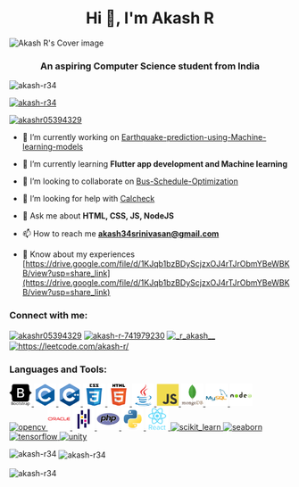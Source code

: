 <h1 align="center">Hi 👋, I'm Akash R</h1>
<div align-"center">
<img alt="Akash R's Cover image" src="https://user-images.githubusercontent.com/113085803/230710747-cad1e90d-3c93-44f2-8719-7e71a5e1b518.gif">
</div>

<h3 align="center">An aspiring Computer Science student from India</h3>

<p align="left"> <img src="https://komarev.com/ghpvc/?username=akash-r34&label=Profile%20views&color=0e75b6&style=flat" alt="akash-r34" /> </p>

<p align="left"> <a href="https://github.com/ryo-ma/github-profile-trophy"><img src="https://github-profile-trophy.vercel.app/?username=akash-r34" alt="akash-r34" /></a> </p>

<p align="left"> <a href="https://twitter.com/akashr05394329" target="blank"><img src="https://img.shields.io/twitter/follow/akashr05394329?logo=twitter&style=for-the-badge" alt="akashr05394329" /></a> </p>

- 🔭 I’m currently working on [Earthquake-prediction-using-Machine-learning-models](https://github.com/akash-r34/Earthquake-prediction-using-Machine-learning-models)

- 🌱 I’m currently learning **Flutter app development and Machine learning**

- 👯 I’m looking to collaborate on [Bus-Schedule-Optimization](https://github.com/akash-r34/Bus-Schedule-Optimization)

- 🤝 I’m looking for help with [Calcheck](https://github.com/akash-r34/CalCheck)

- 💬 Ask me about **HTML, CSS, JS, NodeJS**

- 📫 How to reach me **akash34srinivasan@gmail.com**

- 📄 Know about my experiences [https://drive.google.com/file/d/1KJqb1bzBDyScjzxOJ4rTJrObmYBeWBKB/view?usp=share_link](https://drive.google.com/file/d/1KJqb1bzBDyScjzxOJ4rTJrObmYBeWBKB/view?usp=share_link)

<h3 align="left">Connect with me:</h3>
<p align="left">
<a href="https://twitter.com/akashr05394329" target="blank"><img align="center" src="https://raw.githubusercontent.com/rahuldkjain/github-profile-readme-generator/master/src/images/icons/Social/twitter.svg" alt="akashr05394329" height="30" width="40" /></a>
<a href="https://linkedin.com/in/akash-r-741979230" target="blank"><img align="center" src="https://raw.githubusercontent.com/rahuldkjain/github-profile-readme-generator/master/src/images/icons/Social/linked-in-alt.svg" alt="akash-r-741979230" height="30" width="40" /></a>
<a href="https://instagram.com/_r_akash__" target="blank"><img align="center" src="https://raw.githubusercontent.com/rahuldkjain/github-profile-readme-generator/master/src/images/icons/Social/instagram.svg" alt="_r_akash__" height="30" width="40" /></a>
<a href="https://www.leetcode.com/https://leetcode.com/akash-r/" target="blank"><img align="center" src="https://raw.githubusercontent.com/rahuldkjain/github-profile-readme-generator/master/src/images/icons/Social/leet-code.svg" alt="https://leetcode.com/akash-r/" height="30" width="40" /></a>
</p>

<h3 align="left">Languages and Tools:</h3>
<p align="left"> <a href="https://getbootstrap.com" target="_blank" rel="noreferrer"> <img src="https://raw.githubusercontent.com/devicons/devicon/master/icons/bootstrap/bootstrap-plain-wordmark.svg" alt="bootstrap" width="40" height="40"/> </a> <a href="https://www.cprogramming.com/" target="_blank" rel="noreferrer"> <img src="https://raw.githubusercontent.com/devicons/devicon/master/icons/c/c-original.svg" alt="c" width="40" height="40"/> </a> <a href="https://www.w3schools.com/cpp/" target="_blank" rel="noreferrer"> <img src="https://raw.githubusercontent.com/devicons/devicon/master/icons/cplusplus/cplusplus-original.svg" alt="cplusplus" width="40" height="40"/> </a> <a href="https://www.w3schools.com/css/" target="_blank" rel="noreferrer"> <img src="https://raw.githubusercontent.com/devicons/devicon/master/icons/css3/css3-original-wordmark.svg" alt="css3" width="40" height="40"/> </a> <a href="https://www.w3.org/html/" target="_blank" rel="noreferrer"> <img src="https://raw.githubusercontent.com/devicons/devicon/master/icons/html5/html5-original-wordmark.svg" alt="html5" width="40" height="40"/> </a> <a href="https://www.java.com" target="_blank" rel="noreferrer"> <img src="https://raw.githubusercontent.com/devicons/devicon/master/icons/java/java-original.svg" alt="java" width="40" height="40"/> </a> <a href="https://developer.mozilla.org/en-US/docs/Web/JavaScript" target="_blank" rel="noreferrer"> <img src="https://raw.githubusercontent.com/devicons/devicon/master/icons/javascript/javascript-original.svg" alt="javascript" width="40" height="40"/> </a> <a href="https://www.mongodb.com/" target="_blank" rel="noreferrer"> <img src="https://raw.githubusercontent.com/devicons/devicon/master/icons/mongodb/mongodb-original-wordmark.svg" alt="mongodb" width="40" height="40"/> </a> <a href="https://www.mysql.com/" target="_blank" rel="noreferrer"> <img src="https://raw.githubusercontent.com/devicons/devicon/master/icons/mysql/mysql-original-wordmark.svg" alt="mysql" width="40" height="40"/> </a> <a href="https://nodejs.org" target="_blank" rel="noreferrer"> <img src="https://raw.githubusercontent.com/devicons/devicon/master/icons/nodejs/nodejs-original-wordmark.svg" alt="nodejs" width="40" height="40"/> </a> <a href="https://opencv.org/" target="_blank" rel="noreferrer"> <img src="https://www.vectorlogo.zone/logos/opencv/opencv-icon.svg" alt="opencv" width="40" height="40"/> </a> <a href="https://www.oracle.com/" target="_blank" rel="noreferrer"> <img src="https://raw.githubusercontent.com/devicons/devicon/master/icons/oracle/oracle-original.svg" alt="oracle" width="40" height="40"/> </a> <a href="https://pandas.pydata.org/" target="_blank" rel="noreferrer"> <img src="https://raw.githubusercontent.com/devicons/devicon/2ae2a900d2f041da66e950e4d48052658d850630/icons/pandas/pandas-original.svg" alt="pandas" width="40" height="40"/> </a> <a href="https://www.php.net" target="_blank" rel="noreferrer"> <img src="https://raw.githubusercontent.com/devicons/devicon/master/icons/php/php-original.svg" alt="php" width="40" height="40"/> </a> <a href="https://www.python.org" target="_blank" rel="noreferrer"> <img src="https://raw.githubusercontent.com/devicons/devicon/master/icons/python/python-original.svg" alt="python" width="40" height="40"/> </a> <a href="https://reactjs.org/" target="_blank" rel="noreferrer"> <img src="https://raw.githubusercontent.com/devicons/devicon/master/icons/react/react-original-wordmark.svg" alt="react" width="40" height="40"/> </a> <a href="https://scikit-learn.org/" target="_blank" rel="noreferrer"> <img src="https://upload.wikimedia.org/wikipedia/commons/0/05/Scikit_learn_logo_small.svg" alt="scikit_learn" width="40" height="40"/> </a> <a href="https://seaborn.pydata.org/" target="_blank" rel="noreferrer"> <img src="https://seaborn.pydata.org/_images/logo-mark-lightbg.svg" alt="seaborn" width="40" height="40"/> </a> <a href="https://www.tensorflow.org" target="_blank" rel="noreferrer"> <img src="https://www.vectorlogo.zone/logos/tensorflow/tensorflow-icon.svg" alt="tensorflow" width="40" height="40"/> </a> <a href="https://unity.com/" target="_blank" rel="noreferrer"> <img src="https://www.vectorlogo.zone/logos/unity3d/unity3d-icon.svg" alt="unity" width="40" height="40"/> </a> </p>

<p><img align="left" src="https://github-readme-stats.vercel.app/api/top-langs?username=akash-r34&show_icons=true&locale=en&layout=compact" alt="akash-r34" /></p>

<p>&nbsp;<img align="center" src="https://github-readme-stats.vercel.app/api?username=akash-r34&show_icons=true&locale=en" alt="akash-r34" /></p>

<p><img align="center" src="https://github-readme-streak-stats.herokuapp.com/?user=akash-r34&" alt="akash-r34" /></p>

